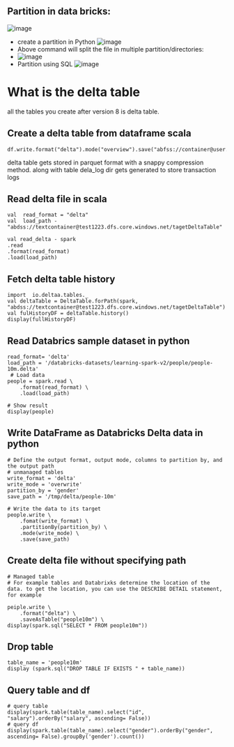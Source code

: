 ## Partition in data bricks:
![image](https://github.com/rajesh15mhatre/pyspark/assets/15013611/99992409-b82f-4689-b58c-8e4bd6d47fbc)
- create  a partition in Python 
![image](https://github.com/rajesh15mhatre/pyspark/assets/15013611/a7cd2d30-e789-4fde-bd27-8b22e1d6aa56)
- Above command will split the file in multiple partition/directories:
- ![image](https://github.com/rajesh15mhatre/pyspark/assets/15013611/92f49868-a6aa-4dd0-80c6-ec4e0d79e914)
- Partition using SQL
![image](https://github.com/rajesh15mhatre/pyspark/assets/15013611/900de801-f8f6-4d79-a09e-1f0a17cf9539)

 # What is the delta table
 all the tables you create after version 8 is delta table.


 ## Create a delta table from  dataframe scala
```
df.write.format("delta").mode("overview").save("abfss://container@user.pathtofile");
```
delta table gets stored in parquet format with a snappy compression method.
along with table dela_log dir gets generated to store transaction logs

##  Read delta file  in scala

```
val  read_format = "delta"
val  load_path - "abdss://textcontainer@test1223.dfs.core.windows.net/tagetDeltaTable"

val read_delta - spark
.read
.format(read_format)
.load(load_path)
```

## Fetch delta table history

```
import  io.deltaa.tables._
val deltaTable = DeltaTable.forPath(spark, "abdss://textcontainer@test1223.dfs.core.windows.net/tagetDeltaTable")
val fulHistoryDF = deltaTable.history()
display(fullHistoryDF)

```


## Read Databrics sample dataset in python
```
read_format= 'delta'
load_path = '/databricks-datasets/learning-spark-v2/people/people-10m.delta'
 # Load data
people = spark.read \
    .format(read_format) \
    .load(load_path)

# Show result
display(people)
```

## Write DataFrame as Databricks Delta data in python
```
# Define the output format, output mode, columns to partition by, and the output path
# unmanaged tables
write_format = 'delta'
write_mode = 'overwrite'
partition_by = 'gender'
save_path = '/tmp/delta/people-10m'

# Write the data to its target
people.write \
    .fomat(write_format) \
    .partitionBy(partition_by) \
    .mode(write_mode) \
    .save(save_path)

```

## Create delta file without specifying path 
```
# Managed table
# For example tables and Databrixks determine the location of the data. to get the location, you can use the DESCRIBE DETAIL statement, for example

peiple.write \
    .format("delta") \
    .saveAsTable("people10m") \
display(spark.sql("SELECT * FROM people10m"))
```

## Drop table 

```
table_name = 'people10m'
display (spark.sql("DROP TABLE IF EXISTS " + table_name))

```

## Query table and df
```
# query table
display(spark.table(table_name).select("id", "salary").orderBy("salary", ascending= False))
# query df
display(spark.table(table_name).select("gender").orderBy("gender", ascending= False).groupBy('gender').count())


```











